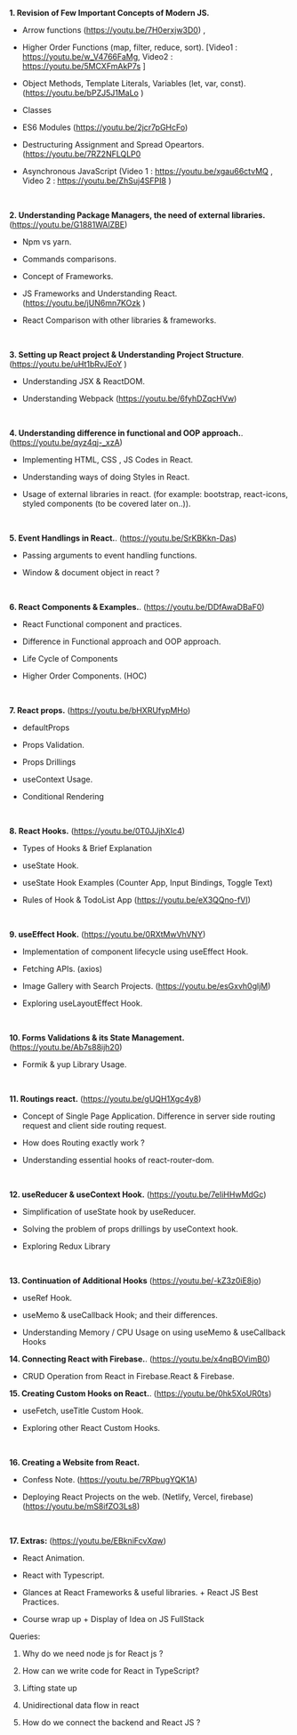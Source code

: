 **1. Revision of Few Important Concepts of Modern JS.**

-   Arrow functions (https://youtu.be/7H0erxjw3D0) , 
-  Higher Order Functions (map, filter, reduce, sort). [Video1 : https://youtu.be/w_V4766FaMg, Video2 : https://youtu.be/5MCXFmAkP7s ]
    
-   Object Methods, Template Literals, Variables (let, var, const). (https://youtu.be/bPZJ5J1MaLo )
    
-   Classes
    
-   ES6 Modules (https://youtu.be/2jcr7pGHcFo)
    
-   Destructuring Assignment and Spread Opeartors. (https://youtu.be/7RZ2NFLQLP0
   
    
-   Asynchronous JavaScript (Video 1 : https://youtu.be/xgau66ctvMQ , Video 2 : https://youtu.be/ZhSuj4SFPI8 )
    

  <br/>

**2. Understanding Package Managers, the need of external libraries.** (https://youtu.be/G1881WAlZBE)

-   Npm vs yarn.
    
-   Commands comparisons.
    
-   Concept of Frameworks.
    
-   JS Frameworks and Understanding React. (https://youtu.be/jUN6mn7KOzk )
    
-   React Comparison with other libraries & frameworks.
    

  <br/>

**3. Setting up React project & Understanding Project Structure**.  (https://youtu.be/uHt1bRvJEoY )

-   Understanding JSX & ReactDOM.
    
-   Understanding Webpack (https://youtu.be/6fyhDZqcHVw)
    

  <br/>

**4. Understanding difference in functional and OOP approach.**.  (https://youtu.be/qyz4qj-_xzA)

-   Implementing HTML, CSS , JS Codes in React.
    
-   Understanding ways of doing Styles in React.   
    

-   Usage of external libraries in react. (for example: bootstrap, react-icons, styled components (to be covered later on..)).
    

  
  <br/>

**5. Event Handlings in React.**. (https://youtu.be/SrKBKkn-Das)

-   Passing arguments to event handling functions.
    
-   Window & document object in react ?
    

  <br/>

**6. React Components & Examples.**. (https://youtu.be/DDfAwaDBaF0)

-   React Functional component and practices.
    
-   Difference in Functional approach and OOP approach.
    
-   Life Cycle of Components
    
-   Higher Order Components. (HOC)
    
<br/>
  

**7. React props.** (https://youtu.be/bHXRUfypMHo)

-   defaultProps
    
-   Props Validation.
    
-   Props Drillings
    
-   useContext Usage.
    
-   Conditional Rendering
    
<br/>
    

**8. React Hooks.** (https://youtu.be/0T0JJjhXIc4)

-   Types of Hooks & Brief Explanation
    
-   useState Hook.
    
-   useState Hook Examples (Counter App, Input Bindings, Toggle Text)
    
-   Rules of Hook & TodoList App (https://youtu.be/eX3QQno-fVI)
    

  <br/>

**9. useEffect Hook.** (https://youtu.be/0RXtMwVhVNY)

-   Implementation of component lifecycle using useEffect Hook.
    
-   Fetching APIs. (axios)
    
-   Image Gallery with Search Projects.  (https://youtu.be/esGxvh0gljM)
    
-   Exploring useLayoutEffect Hook.
    
<br/>
  

**10. Forms Validations & its State Management.** (https://youtu.be/Ab7s88ijh20)

-   Formik & yup Library Usage.
    

  <br/>

**11. Routings react.** (https://youtu.be/gUQH1Xgc4y8)

-   Concept of Single Page Application. Difference in server side routing request and client side routing request.
    
-   How does Routing exactly work ?
    
-   Understanding essential hooks of react-router-dom.
    

  <br/>

**12. useReducer & useContext Hook.**  (https://youtu.be/7eIiHHwMdGc)

-   Simplification of useState hook by useReducer.
    
-   Solving the problem of props drillings by useContext hook.
    
-   Exploring Redux Library
    
<br/>
  

**13. Continuation of Additional Hooks** (https://youtu.be/-kZ3z0iE8jo)

-   useRef Hook.
    

-   useMemo & useCallback Hook; and their differences.
    

-   Understanding Memory / CPU Usage on using useMemo & useCallback Hooks
    

  

**14. Connecting React with Firebase.**. (https://youtu.be/x4nqBOVimB0)

-   CRUD Operation from React in Firebase.React & Firebase.
    

  

**15. Creating Custom Hooks on React.**. (https://youtu.be/0hk5XoUR0ts)

-   useFetch, useTitle Custom Hook.
    
-   Exploring other React Custom Hooks.
    

  <br/>

**16. Creating a Website from React.**

-   Confess Note. (https://youtu.be/7RPbugYQK1A)
    
-   Deploying React Projects on the web. (Netlify, Vercel, firebase) (https://youtu.be/mS8ifZO3Ls8)
    
<br/>
  

**17. Extras:** (https://youtu.be/EBkniFcvXqw)

-   React Animation.
    
-   React with Typescript.
    
 - Glances at React Frameworks & useful libraries. + React JS Best Practices.
 -  Course wrap up + Display of Idea on JS FullStack

 Queries:

1.  Why do we need node js for React js ?
    
2.  How can we write code for React in TypeScript?
    
3.  Lifting state up
    
4.  Unidirectional data flow in react
    
5.  How do we connect the backend and React JS ?
